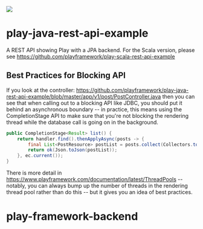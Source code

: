[<img src="https://img.shields.io/travis/playframework/play-java-rest-api-example.svg"/>](https://travis-ci.org/playframework/play-java-rest-api-example)


# play-java-rest-api-example

A REST API showing Play with a JPA backend.  For the Scala version, please see https://github.com/playframework/play-scala-rest-api-example

## Best Practices for Blocking API

If you look at the controller: https://github.com/playframework/play-java-rest-api-example/blob/master/app/v1/post/PostController.java
then you can see that when calling out to a blocking API like JDBC, you should put it behind an asynchronous boundary -- in practice, this means using the CompletionStage API to make sure that you're not blocking the rendering thread while the database call is going on in the background.

```java
public CompletionStage<Result> list() {
    return handler.find().thenApplyAsync(posts -> {
        final List<PostResource> postList = posts.collect(Collectors.toList());
        return ok(Json.toJson(postList));
    }, ec.current());
}
```

There is more detail in https://www.playframework.com/documentation/latest/ThreadPools -- notably, you can always bump up the number of threads in the rendering thread pool rather than do this -- but it gives you an idea of best practices.
# play-framework-backend
